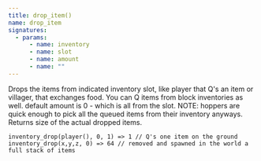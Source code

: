 ```yaml
---
title: drop_item()
name: drop_item
signatures:
  - params:
      - name: inventory
      - name: slot
      - name: amount
      - name: ""
---
```


Drops the items from indicated inventory slot, like player that Q's an item or
villager, that exchanges food. You can Q items from block inventories as well.
default amount is 0 - which is all from the slot. NOTE: hoppers are quick enough
to pick all the queued items from their inventory anyways. Returns size of the
actual dropped items.

```scarpet
inventory_drop(player(), 0, 1) => 1 // Q's one item on the ground
inventory_drop(x,y,z, 0) => 64 // removed and spawned in the world a full stack of items
```
